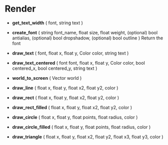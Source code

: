 # Render
* **get_text_width** ( font, string text )
* **create_font** ( string font_name, float size, float weight, (optional) bool antialias, (optional) bool dropshadow, (optional) bool outline )
Return the font

* **draw_text** ( font, float x, float y, Color color, string text )
* **draw_text_centered** ( font font, float x, float y, Color color, bool centered_x, bool centered_y, string text )
* **world_to_screen** ( Vector world )
* **draw_line** ( float x, float y, float x2, float y2, color )
* **draw_rect** ( float x, float y, float x2, float y2, color )
* **draw_rect_filled** ( float x, float y, float x2, float y2, color )
* **draw_circle** ( float x, float y, float points, float radius, color )
* **draw_circle_filled** ( float x, float y, float points, float radius, color )
* **draw_triangle** ( float x, float y, float x2, float y2, float x3, float y3, color )
